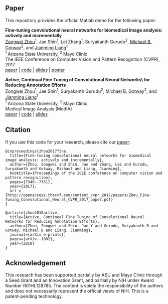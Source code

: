 ## Paper
This repository provides the official Matlab demo for the following paper:

<b>Fine-tuning convolutional neural networks for biomedical image analysis: actively and incrementally</b> <br/>
[Zongwei Zhou](https://www.zongweiz.com/)<sup>1</sup>, Jae Shin<sup>1</sup>, Lei Zhang<sup>1</sup>, Suryakanth Gurudu<sup>2</sup>, [Michael B. Gotway](https://www.mayoclinic.org/biographies/gotway-michael-b-m-d/bio-20055566)<sup>2</sup>, and [Jianming Liang](https://chs.asu.edu/jianming-liang)<sup>1</sup> <br/>
<sup>1 </sup>Arizona State University,   <sup>2 </sup>Mayo Clinic <br/>
The IEEE Conference on Computer Vision and Pattern Recognition (CVPR), 2017  <br/>
[paper](http://openaccess.thecvf.com/content_cvpr_2017/papers/Zhou_Fine-Tuning_Convolutional_Neural_CVPR_2017_paper.pdf) | [code](https://github.com/MrGiovanni/Active-Learning) | [slides](https://docs.wixstatic.com/ugd/deaea1_d4ad03012be2408191885c697af60401.pdf) | [poster](https://docs.wixstatic.com/ugd/deaea1_c21a4361487244efba9da9d84feddc72.pdf)

<b>Active, Continual Fine Tuning of Convolutional Neural Networks\\ for Reducing Annotation Efforts</b> <br/>
[Zongwei Zhou](https://www.zongweiz.com/)<sup>1</sup>, Jae Shin<sup>1</sup>, Suryakanth Gurudu<sup>2</sup>, [Michael B. Gotway](https://www.mayoclinic.org/biographies/gotway-michael-b-m-d/bio-20055566)<sup>2</sup>, and [Jianming Liang](https://chs.asu.edu/jianming-liang)<sup>1</sup> <br/>
<sup>1 </sup>Arizona State University,   <sup>2 </sup>Mayo Clinic <br/>
Medical Image Analysis (MedIA) <br/>
[paper](https://arxiv.org/pdf/1802.00912.pdf) | [code](https://github.com/MrGiovanni/Active-Learning) | [slides](https://docs.wixstatic.com/ugd/deaea1_d4ad03012be2408191885c697af60401.pdf)

## Citation
If you use this code for your research, please cite our [paper](http://openaccess.thecvf.com/content_cvpr_2017/papers/Zhou_Fine-Tuning_Convolutional_Neural_CVPR_2017_paper.pdf):
```
@inproceedings{zhou2017fine,
  title={Fine-tuning convolutional neural networks for biomedical image analysis: actively and incrementally},
  author={Zhou, Zongwei and Shin, Jae and Zhang, Lei and Gurudu, Suryakanth and Gotway, Michael and Liang, Jianming},
  booktitle={Proceedings of the IEEE conference on computer vision and pattern recognition},
  pages={7340--7351},
  year={2017},
  url = {http://openaccess.thecvf.com/content_cvpr_2017/papers/Zhou_Fine-Tuning_Convolutional_Neural_CVPR_2017_paper.pdf}
}

@article{zhou2018active,
  title={Active, Continual Fine Tuning of Convolutional Neural Networks for Reducing Annotation Efforts},
  author={Zhou, Zongwei and Shin, Jae Y and Gurudu, Suryakanth R and Gotway, Michael B and Liang, Jianming},
  journal={arXiv e-prints},
  pages={arXiv--1802},
  year={2018}
}
```

## Acknowledgement
This research has been supported partially by ASU and Mayo Clinic through a Seed Grant and an Innovation Grant, and partially by NIH under Award Number R01HL128785. The content is solely the responsibility of the authors and does not necessarily represent the official views of NIH. This is a patent-pending technology.
